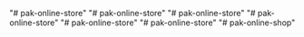 "# pak-online-store" 
"# pak-online-store" 
"# pak-online-store" 
"# pak-online-store" 
"# pak-online-store" 
"# pak-online-store" 
"# pak-online-shop" 
